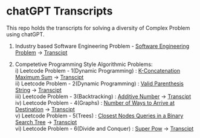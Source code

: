 # chatGPT Transcripts

This repo holds the transcripts for solving a diversity of Complex Problem using chatGPT.

1. Industry based Software Engineering Problem - [Software Engineering Problem](https://github.com/Saksham4796/se_problem_statement) &#8594; [Transcipt](https://github.com/Saksham4796/chatGPT_Transcipts/blob/master/chatGPT_Transcipt.md)

2. Competetive Programming Style Algorithmic Problems:  
   i) Leetcode Problem - 1(Dynamic Programming) : [K-Concatenation Maximum Sum](https://leetcode.com/problems/k-concatenation-maximum-sum/) &#8594; [Transcipt](https://github.com/Saksham4796/chatGPT_Transcipts/blob/master/CP_Problem_1.md)   
   ii) Leetcode Problem - 2(Dynamic Programming) : [Valid Parenthesis String](https://leetcode.com/problems/valid-parenthesis-string/) &#8594; [Transcipt](https://github.com/Saksham4796/chatGPT_Transcipts/blob/master/CP_Problem_2.md)  
   iii) Leetcode Problem - 3(Backtracking) : [Additive Number](https://leetcode.com/problems/additive-number/) &#8594; [Transcipt](https://github.com/Saksham4796/chatGPT_Transcipts/blob/master/CP_Problem_3.md)  
   iv) Leetcode Problem - 4(Graphs) : [Number of Ways to Arrive at Destination](https://leetcode.com/problems/number-of-ways-to-arrive-at-destination/) &#8594; [Transcipt](https://github.com/Saksham4796/chatGPT_Transcipts/blob/master/CP_Problem_4.md)  
   v) Leetcode Problem - 5(Trees) : [Closest Nodes Queries in a Binary Search Tree](https://leetcode.com/problems/closest-nodes-queries-in-a-binary-search-tree/) &#8594; [Transcipt](https://github.com/Saksham4796/chatGPT_Transcipts/blob/master/CP_Problem_5.md)  
   vi) Leetcode Problem - 6(Divide and Conquer) : [Super Pow](https://leetcode.com/problems/super-pow/) &#8594; [Transcipt](https://github.com/Saksham4796/chatGPT_Transcipts/blob/master/CP_Problem_6.md)
